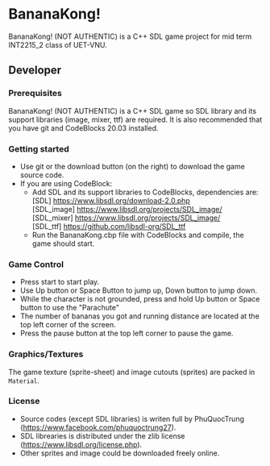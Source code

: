 # BananaKong!

BananaKong! (NOT AUTHENTIC) is a C++ SDL game project for mid term INT2215_2 class of UET-VNU.

## Developer

### Prerequisites
BananaKong! (NOT AUTHENTIC) is a C++ SDL game so SDL library and its support libraries (image, mixer, ttf) are required. It is also recommended that you have git and CodeBlocks 20.03 installed.

### Getting started
- Use git or the download button (on the right) to download the game source code.
- If you are using CodeBlock:
  + Add SDL and its support libraries to CodeBlocks, dependencies are:\
  		[SDL] https://www.libsdl.org/download-2.0.php \
     	[SDL_image] https://www.libsdl.org/projects/SDL_image/ \
     	[SDL_mixer] https://www.libsdl.org/projects/SDL_image/ \
     	[SDL_ttf] https://github.com/libsdl-org/SDL_ttf
  + Run the BananaKong.cbp file with CodeBlocks and compile, the game should start.

### Game Control
- Press start to start play.
- Use Up button or Space Button to jump up, Down button to jump down.
- While the character is not grounded, press and hold Up button or Space button to use the "Parachute"
- The number of bananas you got and running distance are located at the top left corner of the screen.
- Press the pause button at the top left corner to pause the game.

### Graphics/Textures
The game texture (sprite-sheet) and image cutouts (sprites) are packed in `Material`.

### License
- Source codes (except SDL libraries) is writen full by PhuQuocTrung (https://www.facebook.com/phuquoctrung27).
- SDL librearies is distributed under the zlib license (https://www.libsdl.org/license.php).
- Other sprites and image could be downloaded freely online.
